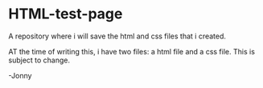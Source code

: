 # HTML-test-page
A repository where i will save the html and css files that i created.

AT the time of writing this, i have two files: a html file and a css file. This is subject to change.

-Jonny
